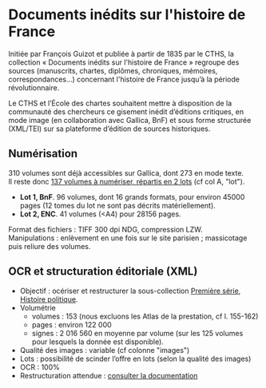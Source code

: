 Documents inédits sur l'histoire de France
===

Initiée par François Guizot et publiée à partir de 1835 par le CTHS, la collection « Documents inédits sur l'histoire de France » regroupe des sources (manuscrits, chartes, diplômes, chroniques, mémoires, correspondances…) concernant l'histoire de France jusqu’à la période révolutionnaire.

Le CTHS et l’École des chartes souhaitent mettre à disposition de la communauté des chercheurs ce gisement inédit d’éditions critiques, en mode image (en collaboration avec Gallica, BnF) et sous forme structurée (XML/TEI) sur sa plateforme d’édition de sources historiques.

## Numérisation
310 volumes sont déjà accessibles sur Gallica, dont 273 en mode texte.  
Il reste donc [137 volumes à numériser, répartis en 2 lots](https://github.com/chartes/dihf/blob/master/dihf_scan.tsv) (cf col A, "lot").  

* **Lot 1, BnF**. 96 volumes, dont 16 grands formats, pour environ 45000 pages (12 tomes du lot ne sont pas décrits matériellement).
* **Lot 2, ENC**. 41 volumes (<A4) pour 28156 pages.

Format des fichiers : TIFF 300 dpi NDG, compression LZW.  
Manipulations : enlèvement en une fois sur le site parisien ; massicotage puis reliure des volumes.

## OCR et structuration éditoriale (XML)
* Objectif : océriser et restructurer la sous-collection [Première série, Histoire politique](https://github.com/chartes/dihf/blob/master/serie1_histoire-politique.tsv).
* Volumétrie
  * volumes : 153 (nous excluons les Atlas de la prestation, cf l. 155-162)
  * pages : environ 122 000
  * signes : 2 016 560 en moyenne par volume (sur les 125 volumes pour lesquels la donnée est disponible).
* Qualité des images : variable (cf colonne "images")
* Lots : possibilité de scinder l’offre en lots (selon la qualité des images)
* OCR : 100%
* Restructuration attendue : [consulter la documentation](https://github.com/chartes/dihf/blob/master/dihf_xml.md)
